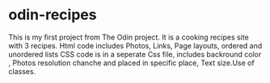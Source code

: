 # odin-recipes
This is my first project from The Odin project.
It is a cooking recipes site with 3 recipes.
Html code includes Photos, Links, Page layouts, ordered and unordered lists 
CSS code is in a seperate Css file, includes backround color , Photos resolution chanche and placed in specific place, Text size.Use of classes.

